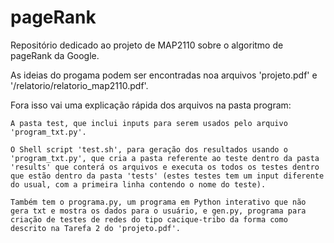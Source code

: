# pageRank

Repositório dedicado ao projeto de MAP2110 sobre o algoritmo de pageRank da Google.

As ideias do progama podem ser encontradas noa arquivos 'projeto.pdf' e '/relatorio/relatorio_map2110.pdf'.

Fora isso vai uma explicação rápida dos arquivos na pasta program:
  
	A pasta test, que inclui inputs para serem usados pelo arquivo 'program_txt.py'. 
  
	O Shell script 'test.sh', para geração dos resultados usando o 'program_txt.py', que cria a pasta referente ao teste dentro da pasta 'results' que conterá os arquivos e executa os todos os testes dentro que estão dentro da pasta 'tests' (estes testes tem um input diferente do usual, com a primeira linha contendo o nome do teste).
  
	Também tem o programa.py, um programa em Python interativo que não gera txt e mostra os dados para o usuário, e gen.py, programa para criação de testes de redes do tipo cacique-tribo da forma como descrito na Tarefa 2 do 'projeto.pdf'.

